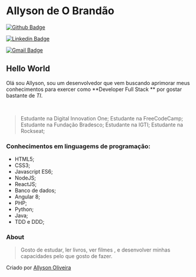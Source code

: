 # Allyson de O Brandão

[![Github Badge](https://img.shields.io/badge/-Github-000?style=flat-square&logo=Github&logoColor=white&link=https://github.com/Allysonubius)](https://github.com/Allysonubius)

[![Linkedin Badge](https://img.shields.io/badge/-LinkedIn-blue?style=flat-square&logo=Linkedin&logoColor=white&link=https://www.linkedin.com/in/allyson-de-oliveira-6b3596164/)](https://www.linkedin.com/in/allyson-de-oliveira-6b3596164/)

[![Gmail Badge](https://img.shields.io/badge/-Gmail-c14438?style=flat-square&logo=Gmail&logoColor=white&link=mailto:allysontrabalho7@gmail.com)](mailto:allysonoliveira7@gmail.com)

## Hello World

Olá sou Allyson, sou um desenvolvedor que vem buscando aprimorar meus conhecimentos para exercer como **Developer Full Stack ** por gostar bastante de *TI*.

<br/>

> Estudante na Digital Innovation One;
> Estudante na FreeCodeCamp;
> Estudante na Fundação Bradesco;
> Estudante na IGTI;
> Estudante na Rockseat;

### Conhecimentos em linguagems de programação:
- HTML5;
- CSS3;
- Javascript ES6;
- NodeJS;
- ReactJS;
- Banco de dados;
- Angular 8;
- PHP;
- Python;
- Java;
- TDD e DDD;

### About

> Gosto de estudar, ler livros, ver filmes , e desenvolver minhas capacidades pelo que gosto de fazer.

Criado por [Allyson Oliveira](https://github.com/Allysonubius)
